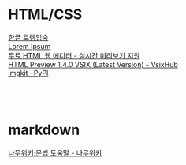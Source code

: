 # HTML/CSS
[한글 로렘입숨](https://iotoolkit.com/lorem-ipsum/)<br>
[Lorem Ipsum](https://www.lipsum.com/)<br>
[무료 HTML 웹 에디터 - 실시간 미리보기 지원](https://url.kr/p/html-editor/)<br>
[HTML Preview 1.4.0 VSIX (Latest Version) - VsixHub](https://www.vsixhub.com/vsix/27397/)<br>
[imgkit · PyPI](https://pypi.org/project/imgkit/)<br>
<br><br><br>

# markdown
[나무위키:문법 도움말 - 나무위키](https://namu.wiki/w/%EB%82%98%EB%AC%B4%EC%9C%84%ED%82%A4:%EB%AC%B8%EB%B2%95%20%EB%8F%84%EC%9B%80%EB%A7%90?from=%EB%82%98%EB%AC%B4%EB%A7%88%ED%81%AC#s-10)
